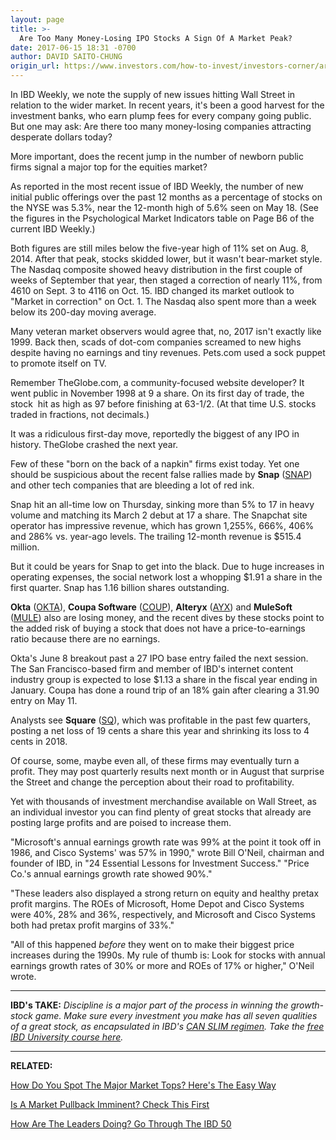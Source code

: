 ```yaml
---
layout: page
title: >-
  Are Too Many Money-Losing IPO Stocks A Sign Of A Market Peak?
date: 2017-06-15 18:31 -0700
author: DAVID SAITO-CHUNG
origin_url: https://www.investors.com/how-to-invest/investors-corner/are-too-many-money-losing-ipo-stocks-a-sign-of-a-market-peak/
---
```


In IBD Weekly, we note the supply of new issues hitting Wall Street in relation to the wider market. In recent years, it's been a good harvest for the investment banks, who earn plump fees for every company going public. But one may ask: Are there too many money-losing companies attracting desperate dollars today?

More important, does the recent jump in the number of newborn public firms signal a major top for the equities market?

As reported in the most recent issue of IBD Weekly, the number of new initial public offerings over the past 12 months as a percentage of stocks on the NYSE was 5.3%, near the 12-month high of 5.6% seen on May 18. (See the figures in the Psychological Market Indicators table on Page B6 of the current IBD Weekly.)

Both figures are still miles below the five-year high of 11% set on Aug. 8, 2014. After that peak, stocks skidded lower, but it wasn't bear-market style. The Nasdaq composite showed heavy distribution in the first couple of weeks of September that year, then staged a correction of nearly 11%, from 4610 on Sept. 3 to 4116 on Oct. 15. IBD changed its market outlook to "Market in correction" on Oct. 1. The Nasdaq also spent more than a week below its 200-day moving average.

Many veteran market observers would agree that, no, 2017 isn't exactly like 1999. Back then, scads of dot-com companies screamed to new highs despite having no earnings and tiny revenues. Pets.com used a sock puppet to promote itself on TV.

Remember TheGlobe.com, a community-focused website developer? It went public in November 1998 at 9 a share. On its first day of trade, the stock  hit as high as 97 before finishing at 63-1/2. (At that time U.S. stocks traded in fractions, not decimals.)

It was a ridiculous first-day move, reportedly the biggest of any IPO in history. TheGlobe crashed the next year.

Few of these "born on the back of a napkin" firms exist today. Yet one should be suspicious about the recent false rallies made by **Snap** ([SNAP](https://research.investors.com/quote.aspx?symbol=SNAP)) and other tech companies that are bleeding a lot of red ink.

Snap hit an all-time low on Thursday, sinking more than 5% to 17 in heavy volume and matching its March 2 debut at 17 a share. The Snapchat site operator has impressive revenue, which has grown 1,255%, 666%, 406% and 286% vs. year-ago levels. The trailing 12-month revenue is \$515.4 million.

But it could be years for Snap to get into the black. Due to huge increases in operating expenses, the social network lost a whopping \$1.91 a share in the first quarter. Snap has 1.16 billion shares outstanding.

**Okta** ([OKTA](https://research.investors.com/quote.aspx?symbol=OKTA)), **Coupa Software** ([COUP](https://research.investors.com/quote.aspx?symbol=COUP)), **Alteryx** ([AYX](https://research.investors.com/quote.aspx?symbol=AYX)) and **MuleSoft** ([MULE](https://research.investors.com/quote.aspx?symbol=MULE)) also are losing money, and the recent dives by these stocks point to the added risk of buying a stock that does not have a price-to-earnings ratio because there are no earnings.

Okta's June 8 breakout past a 27 IPO base entry failed the next session. The San Francisco-based firm and member of IBD's internet content industry group is expected to lose \$1.13 a share in the fiscal year ending in January. Coupa has done a round trip of an 18% gain after clearing a 31.90 entry on May 11.

Analysts see **Square** ([SQ](https://research.investors.com/quote.aspx?symbol=SQ)), which was profitable in the past few quarters, posting a net loss of 19 cents a share this year and shrinking its loss to 4 cents in 2018.

Of course, some, maybe even all, of these firms may eventually turn a profit. They may post quarterly results next month or in August that surprise the Street and change the perception about their road to profitability.

Yet with thousands of investment merchandise available on Wall Street, as an individual investor you can find plenty of great stocks that already are posting large profits and are poised to increase them.

"Microsoft's annual earnings growth rate was 99% at the point it took off in 1986, and Cisco Systems' was 57% in 1990," wrote Bill O'Neil, chairman and founder of IBD, in "24 Essential Lessons for Investment Success." "Price Co.'s annual earnings growth rate showed 90%."

"These leaders also displayed a strong return on equity and healthy pretax profit margins. The ROEs of Microsoft, Home Depot and Cisco Systems were 40%, 28% and 36%, respectively, and Microsoft and Cisco Systems both had pretax profit margins of 33%."

"All of this happened _before_ they went on to make their biggest price increases during the 1990s. My rule of thumb is: Look for stocks with annual earnings growth rates of 30% or more and ROEs of 17% or higher," O'Neil wrote.

---

**IBD's TAKE:** _Discipline is a major part of the process in winning the growth-stock game. Make sure every investment you make has all seven qualities of a great stock, as encapsulated in IBD's [CAN SLIM regimen](https://www.investors.com/ibd-university/can-slim/). Take the [free IBD University course here](https://www.investors.com/ibd-university/can-slim/)._

---

**RELATED:**

[How Do You Spot The Major Market Tops? Here's The Easy Way](https://www.investors.com/how-to-invest/investors-corner/how-do-you-spot-a-major-market-top-easy-look-for-heavy-distribution/)

[Is A Market Pullback Imminent? Check This First](https://www.investors.com/how-to-invest/investors-corner/waiting-for-a-market-pullback-read-this-first/)

[How Are The Leaders Doing? Go Through The IBD 50](http://research.investors.com/stock-lists/ibd-50/)

